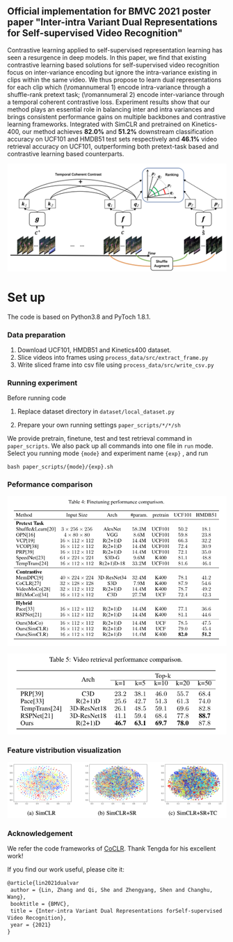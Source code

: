 ## Official implementation for BMVC 2021 poster paper "Inter-intra Variant Dual Representations for Self-supervised Video Recognition"
Contrastive learning applied to self-supervised representation learning has seen a resurgence in deep models. In this paper, we find that existing contrastive learning based solutions for self-supervised video recognition focus on inter-variance encoding but ignore the intra-variance existing in clips within the same video. We thus propose to learn dual representations for each clip which (\romannumeral 1) encode intra-variance through a shuffle-rank pretext task; (\romannumeral 2) encode inter-variance through a temporal coherent contrastive loss. Experiment results show that our method plays an essential role in balancing inter and intra variances and brings consistent performance gains on multiple backbones and contrastive learning frameworks. Integrated with SimCLR and pretrained on Kinetics-400, our method achieves $\textbf{82.0\%}$ and $\textbf{51.2\%}$ downstream classification accuracy on UCF101 and HMDB51 test sets respectively and $\textbf{46.1\%}$ video retrieval accuracy on UCF101, outperforming both pretext-task based and contrastive learning based counterparts.

![Overview](asset/overview.png)

# Set up
The code is based on Python3.8 and PyToch 1.8.1.

### Data preparation
1. Download UCF101, HMDB51 and Kinetics400 dataset.
2. Slice videos into frames using ```process_data/src/extract_frame.py```
3. Write sliced frame into csv file using ```process_data/src/write_csv.py```

### Running experiment
Before running code
1. Replace dataset directory in  ```dataset/local_dataset.py```

2. Prepare your own running settings ```paper_scripts/*/*/sh``` 

We provide pretrain, finetune, test and test retrieval command in ``paper_scripts``. We also pack up all commands into one file in ```run``` mode.
Select you running mode ```{mode}``` and experiment name ```{exp}``` , and run

```angular2html
bash paper_scripts/{mode}/{exp}.sh
```

### Peformance comparison

![Finetuning Comparison](asset/finetune_acc.png)

![Retrieval Comparison](asset/retrieval_acc.png)

### Feature vistribution visualization

![Feat_Distribution](asset/feat_dist.png)


### Acknowledgement
We refer the code frameworks of [CoCLR](https://github.com/TengdaHan/CoCLR). Thank Tengda for his excellent work!

If you find our work useful, please cite it:

```
@article{lin2021dualvar
 author = {Lin, Zhang and Qi, She and Zhengyang, Shen and Changhu, Wang},
 booktitle = {BMVC},
 title = {Inter-intra Variant Dual Representations forSelf-supervised Video Recognition},
 year = {2021}
}
```










 
